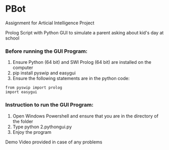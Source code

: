 # PBot

Assignment for Articial Intelligence Project

Prolog Script with Python GUI to simulate a parent asking about kid's day at school

### Before running the GUI Program:
1. Ensure Python (64 bit) and SWI Prolog (64 bit) are installed on the computer
2. pip install pyswip and easygui
3. Ensure the following statements are in the python code: 
```
from pyswip import prolog
import easygui
```
### Instruction to run the GUI Program:
1. Open Windows Powershell and ensure that you are in the directory of the folder
2. Type python 2.pythongui.py 
3. Enjoy the program 

Demo Video provided in case of any problems
